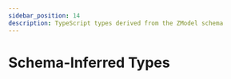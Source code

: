 ```yaml
---
sidebar_position: 14
description: TypeScript types derived from the ZModel schema
---
```


# Schema-Inferred Types
